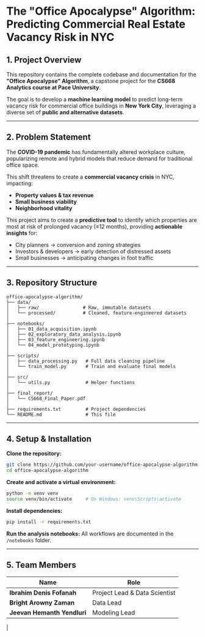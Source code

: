 # The "Office Apocalypse" Algorithm: Predicting Commercial Real Estate Vacancy Risk in NYC

## 1. Project Overview
This repository contains the complete codebase and documentation for the **"Office Apocalypse" Algorithm**, a capstone project for the **CS668 Analytics course at Pace University**.

The goal is to develop a **machine learning model** to predict long-term vacancy risk for commercial office buildings in **New York City**, leveraging a diverse set of **public and alternative datasets**.

---

## 2. Problem Statement
The **COVID-19 pandemic** has fundamentally altered workplace culture, popularizing remote and hybrid models that reduce demand for traditional office space.

This shift threatens to create a **commercial vacancy crisis** in NYC, impacting:
- **Property values & tax revenue**
- **Small business viability**
- **Neighborhood vitality**

This project aims to create a **predictive tool** to identify which properties are most at risk of prolonged vacancy (≥12 months), providing **actionable insights** for:
- City planners → conversion and zoning strategies
- Investors & developers → early detection of distressed assets
- Small businesses → anticipating changes in foot traffic

---

## 3. Repository Structure
```
office-apocalypse-algorithm/
├── data/
│   ├── raw/                # Raw, immutable datasets
│   └── processed/          # Cleaned, feature-engineered datasets
│
├── notebooks/
│   ├── 01_data_acquisition.ipynb
│   ├── 02_exploratory_data_analysis.ipynb
│   ├── 03_feature_engineering.ipynb
│   └── 04_model_prototyping.ipynb
│
├── scripts/
│   ├── data_processing.py   # Full data cleaning pipeline
│   └── train_model.py       # Train and evaluate final models
│
├── src/
│   └── utils.py             # Helper functions
│
├── final_report/
│   └── CS668_Final_Paper.pdf
│
├── requirements.txt         # Project dependencies
└── README.md                # This file
```

---

## 4. Setup & Installation

**Clone the repository:**
```bash
git clone https://github.com/your-username/office-apocalypse-algorithm.git
cd office-apocalypse-algorithm
```

**Create and activate a virtual environment:**
```bash
python -m venv venv
source venv/bin/activate     # On Windows: venv\Scripts\activate
```

**Install dependencies:**
```bash
pip install -r requirements.txt
```

**Run the analysis notebooks:**
All workflows are documented in the `/notebooks` folder.

---

## 5. Team Members
| Name                    | Role                          |
|-------------------------|-------------------------------|
| **Ibrahim Denis Fofanah** | Project Lead & Data Scientist |
| **Bright Arowny Zaman**   | Data Lead                     |
| **Jeevan Hemanth Yendluri** | Modeling Lead                  |
|
